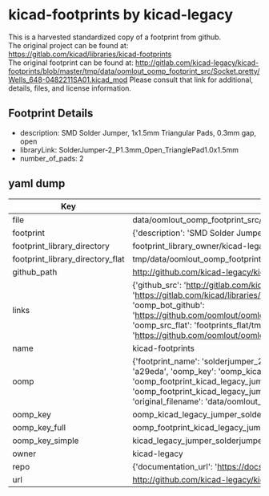 # kicad-footprints by kicad-legacy  
This is a harvested standardized copy of a footprint from github.  
The original project can be found at:  
https://gitlab.com/kicad/libraries/kicad-footprints  
The original footprint can be found at:
http://gitlab.com/kicad-legacy/kicad-footprints/blob/master/tmp/data/oomlout_oomp_footprint_src/Socket.pretty/Wells_648-0482211SA01.kicad_mod
Please consult that link for additional, details, files, and license information.  
## Footprint Details
* description: SMD Solder Jumper, 1x1.5mm Triangular Pads, 0.3mm gap, open  
* libraryLink: SolderJumper-2_P1.3mm_Open_TrianglePad1.0x1.5mm  
* number_of_pads: 2  
## yaml dump  
| Key | Value |  
| --- | --- |  
| file | data/oomlout_oomp_footprint_src/kicad-footprints/Jumper.pretty/SolderJumper-2_P1.3mm_Open_TrianglePad1.0x1.5mm.kicad_mod |  
| footprint | {'description': 'SMD Solder Jumper, 1x1.5mm Triangular Pads, 0.3mm gap, open', 'libraryLink': 'SolderJumper-2_P1.3mm_Open_TrianglePad1.0x1.5mm', 'number_of_pads': 2} |  
| footprint_library_directory | footprint_library_owner/kicad-legacy_kicad-footprints |  
| footprint_library_directory_flat | tmp/data/oomlout_oomp_footprint_src/footprints_flat/kicad_legacy_jumper_solderjumper_2_p1_3mm_open_trianglepad1_0x1_5mm/working |  
| github_path | http://github.com/kicad-legacy/kicad-footprints/blob/master/tmp/data/oomlout_oomp_footprint_src/Jumper.pretty/SolderJumper-2_P1.3mm_Open_TrianglePad1.0x1.5mm.kicad_mod |  
| links | {'github_src': 'http://gitlab.com/kicad-legacy/kicad-footprints/blob/master/tmp/data/oomlout_oomp_footprint_src/Socket.pretty/Wells_648-0482211SA01.kicad_mod', 'github_src_repo': 'https://gitlab.com/kicad/libraries/kicad-footprints', 'oomp_bot': 'tmp/data/oomlout_oomp_footprint_src/footprints/kicad_legacy_jumper_solderjumper_2_p1_3mm_open_trianglepad1_0x1_5mm/working', 'oomp_bot_github': 'https://github.com/oomlout/oomlout_oomp_footprint_bot/tree/main/tmp/data/oomlout_oomp_footprint_src/footprints/kicad_legacy_jumper_solderjumper_2_p1_3mm_open_trianglepad1_0x1_5mm/working', 'oomp_src_flat': 'footprints_flat/tmp/data/oomlout_oomp_footprint_src/footprints_flat/kicad_legacy_jumper_solderjumper_2_p1_3mm_open_trianglepad1_0x1_5mm/working', 'oomp_src_flat_github': 'https://github.com/oomlout/oomlout_oomp_footprint_src/tree/main/tmp/data/oomlout_oomp_footprint_src/footprints_flat/kicad_legacy_jumper_solderjumper_2_p1_3mm_open_trianglepad1_0x1_5mm/working'} |  
| name | kicad-footprints |  
| oomp | {'footprint_name': 'solderjumper_2_p1_3mm_open_trianglepad1_0x1_5mm', 'library_name': 'jumper', 'md5': 'a29eda5020f80985423afe007c4fbdb6', 'md5_10': 'a29eda5020', 'md5_5': 'a29ed', 'md5_6': 'a29eda', 'oomp_key': 'oomp_kicad_legacy_jumper_solderjumper_2_p1_3mm_open_trianglepad1_0x1_5mm', 'oomp_key_extra': 'oomp_footprint_kicad_legacy_jumper_solderjumper_2_p1_3mm_open_trianglepad1_0x1_5mm', 'oomp_key_full': 'oomp_footprint_kicad_legacy_jumper_solderjumper_2_p1_3mm_open_trianglepad1_0x1_5mm_a29eda', 'oomp_key_simple': 'kicad_legacy_jumper_solderjumper_2_p1_3mm_open_trianglepad1_0x1_5mm', 'original_filename': 'data/oomlout_oomp_footprint_src/kicad-footprints/Jumper.pretty/SolderJumper-2_P1.3mm_Open_TrianglePad1.0x1.5mm.kicad_mod', 'owner_name': 'kicad_legacy'} |  
| oomp_key | oomp_kicad_legacy_jumper_solderjumper_2_p1_3mm_open_trianglepad1_0x1_5mm |  
| oomp_key_full | oomp_footprint_kicad_legacy_jumper_solderjumper_2_p1_3mm_open_trianglepad1_0x1_5mm |  
| oomp_key_simple | kicad_legacy_jumper_solderjumper_2_p1_3mm_open_trianglepad1_0x1_5mm |  
| owner | kicad-legacy |  
| repo | {'documentation_url': 'https://docs.github.com/rest/repos/repos#get-a-repository', 'message': 'Not Found'} |  
| url | http://github.com/kicad-legacy/kicad-footprints |  

